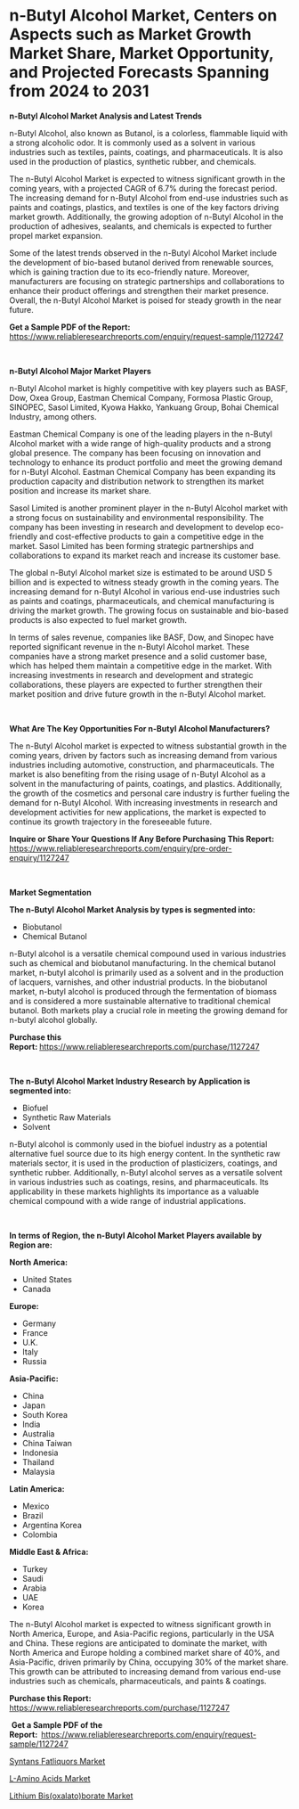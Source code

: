 <p><h1>n-Butyl Alcohol Market, Centers on Aspects such as Market Growth Market Share, Market Opportunity, and Projected Forecasts Spanning from 2024 to 2031</h1></p><p><strong>n-Butyl Alcohol Market Analysis and Latest Trends</strong></p>
<p><p>n-Butyl Alcohol, also known as Butanol, is a colorless, flammable liquid with a strong alcoholic odor. It is commonly used as a solvent in various industries such as textiles, paints, coatings, and pharmaceuticals. It is also used in the production of plastics, synthetic rubber, and chemicals.</p><p>The n-Butyl Alcohol Market is expected to witness significant growth in the coming years, with a projected CAGR of 6.7% during the forecast period. The increasing demand for n-Butyl Alcohol from end-use industries such as paints and coatings, plastics, and textiles is one of the key factors driving market growth. Additionally, the growing adoption of n-Butyl Alcohol in the production of adhesives, sealants, and chemicals is expected to further propel market expansion.</p><p>Some of the latest trends observed in the n-Butyl Alcohol Market include the development of bio-based butanol derived from renewable sources, which is gaining traction due to its eco-friendly nature. Moreover, manufacturers are focusing on strategic partnerships and collaborations to enhance their product offerings and strengthen their market presence. Overall, the n-Butyl Alcohol Market is poised for steady growth in the near future.</p></p>
<p><strong>Get a Sample PDF of the Report:&nbsp;</strong> <a href="https://www.reliableresearchreports.com/enquiry/request-sample/1127247">https://www.reliableresearchreports.com/enquiry/request-sample/1127247</a></p>
<p>&nbsp;</p>
<p><strong>n-Butyl Alcohol Major Market Players</strong></p>
<p><p>n-Butyl Alcohol market is highly competitive with key players such as BASF, Dow, Oxea Group, Eastman Chemical Company, Formosa Plastic Group, SINOPEC, Sasol Limited, Kyowa Hakko, Yankuang Group, Bohai Chemical Industry, among others. </p><p>Eastman Chemical Company is one of the leading players in the n-Butyl Alcohol market with a wide range of high-quality products and a strong global presence. The company has been focusing on innovation and technology to enhance its product portfolio and meet the growing demand for n-Butyl Alcohol. Eastman Chemical Company has been expanding its production capacity and distribution network to strengthen its market position and increase its market share.</p><p>Sasol Limited is another prominent player in the n-Butyl Alcohol market with a strong focus on sustainability and environmental responsibility. The company has been investing in research and development to develop eco-friendly and cost-effective products to gain a competitive edge in the market. Sasol Limited has been forming strategic partnerships and collaborations to expand its market reach and increase its customer base.</p><p>The global n-Butyl Alcohol market size is estimated to be around USD 5 billion and is expected to witness steady growth in the coming years. The increasing demand for n-Butyl Alcohol in various end-use industries such as paints and coatings, pharmaceuticals, and chemical manufacturing is driving the market growth. The growing focus on sustainable and bio-based products is also expected to fuel market growth.</p><p>In terms of sales revenue, companies like BASF, Dow, and Sinopec have reported significant revenue in the n-Butyl Alcohol market. These companies have a strong market presence and a solid customer base, which has helped them maintain a competitive edge in the market. With increasing investments in research and development and strategic collaborations, these players are expected to further strengthen their market position and drive future growth in the n-Butyl Alcohol market.</p></p>
<p>&nbsp;</p>
<p><strong>What Are The Key Opportunities For n-Butyl Alcohol Manufacturers?</strong></p>
<p><p>The n-Butyl Alcohol market is expected to witness substantial growth in the coming years, driven by factors such as increasing demand from various industries including automotive, construction, and pharmaceuticals. The market is also benefiting from the rising usage of n-Butyl Alcohol as a solvent in the manufacturing of paints, coatings, and plastics. Additionally, the growth of the cosmetics and personal care industry is further fueling the demand for n-Butyl Alcohol. With increasing investments in research and development activities for new applications, the market is expected to continue its growth trajectory in the foreseeable future.</p></p>
<p><strong>Inquire or Share Your Questions If Any Before Purchasing This Report:</strong> <a href="https://www.reliableresearchreports.com/enquiry/pre-order-enquiry/1127247">https://www.reliableresearchreports.com/enquiry/pre-order-enquiry/1127247</a></p>
<p>&nbsp;</p>
<p><strong>Market Segmentation</strong></p>
<p><strong>The n-Butyl Alcohol Market Analysis by types is segmented into:</strong></p>
<p><ul><li>Biobutanol</li><li>Chemical Butanol</li></ul></p>
<p><p>n-Butyl alcohol is a versatile chemical compound used in various industries such as chemical and biobutanol manufacturing. In the chemical butanol market, n-butyl alcohol is primarily used as a solvent and in the production of lacquers, varnishes, and other industrial products. In the biobutanol market, n-butyl alcohol is produced through the fermentation of biomass and is considered a more sustainable alternative to traditional chemical butanol. Both markets play a crucial role in meeting the growing demand for n-butyl alcohol globally.</p></p>
<p><strong>Purchase this Report:&nbsp;</strong><a href="https://www.reliableresearchreports.com/purchase/1127247">https://www.reliableresearchreports.com/purchase/1127247</a></p>
<p>&nbsp;</p>
<p><strong>The n-Butyl Alcohol Market Industry Research by Application is segmented into:</strong></p>
<p><ul><li>Biofuel</li><li>Synthetic Raw Materials</li><li>Solvent</li></ul></p>
<p><p>n-Butyl alcohol is commonly used in the biofuel industry as a potential alternative fuel source due to its high energy content. In the synthetic raw materials sector, it is used in the production of plasticizers, coatings, and synthetic rubber. Additionally, n-Butyl alcohol serves as a versatile solvent in various industries such as coatings, resins, and pharmaceuticals. Its applicability in these markets highlights its importance as a valuable chemical compound with a wide range of industrial applications.</p></p>
<p>&nbsp;</p>
<p><strong>In terms of Region, the n-Butyl Alcohol Market Players available by Region are:</strong></p>
<p>
    <p> <strong> North America: </strong>
        <ul>
            <li>United States</li>
            <li>Canada</li>
        </ul>
        </p> 
    <p> <strong> Europe: </strong>
        <ul>
            <li>Germany</li>
            <li>France</li>
            <li>U.K.</li>
            <li>Italy</li>
            <li>Russia</li>
        </ul>
        </p> 
    <p> <strong> Asia-Pacific: </strong>
        <ul>
            <li>China</li>
            <li>Japan</li>
            <li>South Korea</li>
            <li>India</li>
            <li>Australia</li>
            <li>China Taiwan</li>
            <li>Indonesia</li>
            <li>Thailand</li>
            <li>Malaysia</li>
        </ul>
        </p> 
    <p> <strong> Latin America: </strong>
        <ul>
            <li>Mexico</li>
            <li>Brazil</li>
            <li>Argentina Korea</li>
            <li>Colombia</li>
        </ul>
        </p> 
    <p> <strong> Middle East & Africa: </strong>
        <ul>
            <li>Turkey</li>
            <li>Saudi</li>
            <li>Arabia</li>
            <li>UAE</li>
            <li>Korea</li>
        </ul>
    </p>
    </p>
<p><p>The n-Butyl Alcohol market is expected to witness significant growth in North America, Europe, and Asia-Pacific regions, particularly in the USA and China. These regions are anticipated to dominate the market, with North America and Europe holding a combined market share of 40%, and Asia-Pacific, driven primarily by China, occupying 30% of the market share. This growth can be attributed to increasing demand from various end-use industries such as chemicals, pharmaceuticals, and paints & coatings.</p></p>
<p><strong>Purchase this Report: </strong><a href="https://www.reliableresearchreports.com/purchase/1127247">https://www.reliableresearchreports.com/purchase/1127247</a></p>
<p>&nbsp;<strong>Get a Sample PDF of the Report:&nbsp;&nbsp;</strong><a href="https://www.reliableresearchreports.com/enquiry/request-sample/1127247">https://www.reliableresearchreports.com/enquiry/request-sample/1127247</a></p>
<p><strong></strong></p>
<p><p><a href="https://github.com/dimitrishawkinswaynenp91rgz/Market-Research-Report-List-1/blob/main/syntans-fatliquors-market.md">Syntans Fatliquors Market</a></p><p><a href="https://github.com/changoleonlaverguenzanoexiste/Market-Research-Report-List-2/blob/main/l-amino-acids-market.md">L-Amino Acids Market</a></p><p><a href="https://github.com/tamvrosiya/Market-Research-Report-List-3/blob/main/lithium-bisoxalatoborate-market.md">Lithium Bis(oxalato)borate Market</a></p></p>